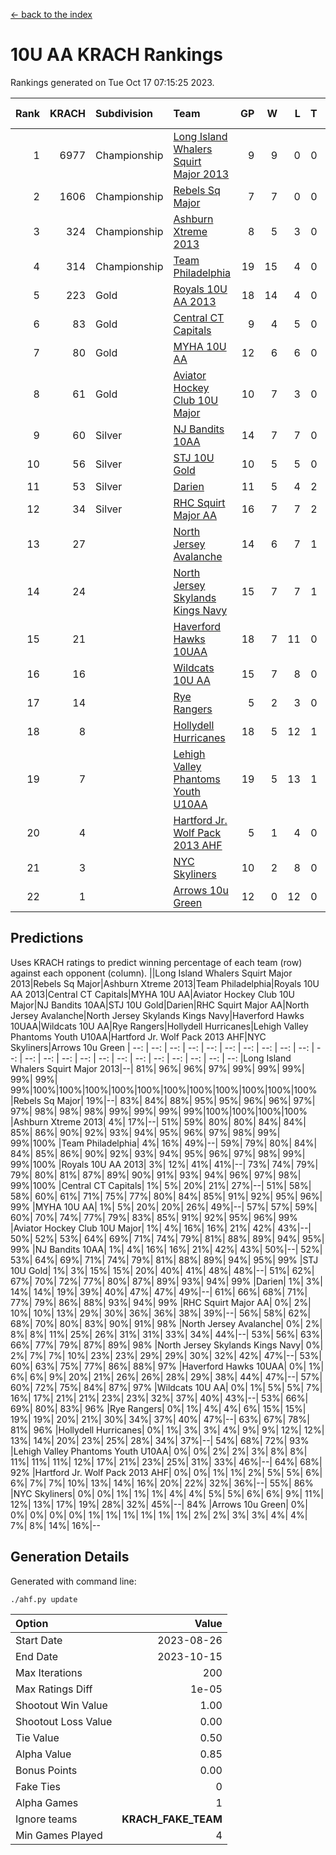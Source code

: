 [<- back to the index](readme.md)
# 10U AA KRACH Rankings
Rankings generated on Tue Oct 17 07:15:25 2023.

Rank|KRACH|Subdivision|Team|GP|W|L|T|OTW|OTL|SoS|Exp Wins|Win Diff
---:|---:|:---|:---|---:|---:|---:|---:|---:|---:|---:|---:|---:
1|6977|Championship|[Long Island Whalers Squirt Major 2013](https://gamesheetstats.com/seasons/3659/teams/140229/schedule)|9|9|0|0|0|0|114|9.8|-0.0
2|1606|Championship|[Rebels Sq Major](https://gamesheetstats.com/seasons/3659/teams/140243/schedule)|7|7|0|0|0|0|32|7.8|-0.0
3|324|Championship|[Ashburn Xtreme 2013](https://gamesheetstats.com/seasons/3659/teams/140230/schedule)|8|5|3|0|0|0|912|5.9|0.0
4|314|Championship|[Team Philadelphia](https://gamesheetstats.com/seasons/3659/teams/140238/schedule)|19|15|4|0|0|0|425|15.9|0.0
5|223|Gold|[Royals 10U AA 2013](https://gamesheetstats.com/seasons/3659/teams/140237/schedule)|18|14|4|0|1|1|437|14.9|0.0
6|83|Gold|[Central CT Capitals](https://gamesheetstats.com/seasons/3659/teams/140231/schedule)|9|4|5|0|0|0|944|4.9|0.0
7|80|Gold|[MYHA 10U AA](https://gamesheetstats.com/seasons/3659/teams/140235/schedule)|12|6|6|0|0|0|734|6.9|0.0
8|61|Gold|[Aviator Hockey Club 10U Major](https://gamesheetstats.com/seasons/3659/teams/140244/schedule)|10|7|3|0|0|0|30|7.9|0.0
9|60|Silver|[NJ Bandits 10AA](https://gamesheetstats.com/seasons/3659/teams/140232/schedule)|14|7|7|0|0|1|557|7.9|0.0
10|56|Silver|[STJ 10U Gold](https://gamesheetstats.com/seasons/3659/teams/140234/schedule)|10|5|5|0|1|1|112|5.9|0.0
11|53|Silver|[Darien](https://gamesheetstats.com/seasons/3659/teams/140245/schedule)|11|5|4|2|0|0|186|6.9|0.0
12|34|Silver|[RHC Squirt Major AA](https://gamesheetstats.com/seasons/3659/teams/140241/schedule)|16|7|7|2|1|0|474|8.9|0.0
13|27||[North Jersey Avalanche](https://gamesheetstats.com/seasons/3659/teams/140249/schedule)|14|6|7|1|0|0|75|7.4|0.0
14|24||[North Jersey Skylands Kings Navy](https://gamesheetstats.com/seasons/3659/teams/140247/schedule)|15|7|7|1|0|0|50|8.4|0.0
15|21||[Haverford Hawks 10UAA](https://gamesheetstats.com/seasons/3659/teams/140236/schedule)|18|7|11|0|0|0|151|7.9|0.0
16|16||[Wildcats 10U AA](https://gamesheetstats.com/seasons/3659/teams/140250/schedule)|15|7|8|0|0|0|45|7.9|0.0
17|14||[Rye Rangers](https://gamesheetstats.com/seasons/3659/teams/140242/schedule)|5|2|3|0|0|0|94|2.9|0.0
18|8||[Hollydell Hurricanes](https://gamesheetstats.com/seasons/3659/teams/140240/schedule)|18|5|12|1|0|0|497|6.4|0.0
19|7||[Lehigh Valley Phantoms Youth U10AA](https://gamesheetstats.com/seasons/3659/teams/140239/schedule)|19|5|13|1|0|0|404|6.4|0.0
20|4||[Hartford Jr. Wolf Pack 2013 AHF](https://gamesheetstats.com/seasons/3659/teams/140246/schedule)|5|1|4|0|0|0|285|1.9|0.0
21|3||[NYC Skyliners](https://gamesheetstats.com/seasons/3659/teams/140252/schedule)|10|2|8|0|0|0|36|2.9|0.0
22|1||[Arrows 10u Green](https://gamesheetstats.com/seasons/3659/teams/140251/schedule)|12|0|12|0|0|0|152|0.9|0.0

## Predictions
Uses KRACH ratings to predict winning percentage of each team (row) against each opponent (column).
||Long Island Whalers Squirt Major 2013|Rebels Sq Major|Ashburn Xtreme 2013|Team Philadelphia|Royals 10U AA 2013|Central CT Capitals|MYHA 10U AA|Aviator Hockey Club 10U Major|NJ Bandits 10AA|STJ 10U Gold|Darien|RHC Squirt Major AA|North Jersey Avalanche|North Jersey Skylands Kings Navy|Haverford Hawks 10UAA|Wildcats 10U AA|Rye Rangers|Hollydell Hurricanes|Lehigh Valley Phantoms Youth U10AA|Hartford Jr. Wolf Pack 2013 AHF|NYC Skyliners|Arrows 10u Green
| --: | --: | --: | --: | --: | --: | --: | --: | --: | --: | --: | --: | --: | --: | --: | --: | --: | --: | --: | --: | --: | --: | --: 
|Long Island Whalers Squirt Major 2013|--| 81%| 96%| 96%| 97%| 99%| 99%| 99%| 99%| 99%| 99%|100%|100%|100%|100%|100%|100%|100%|100%|100%|100%|100%
|Rebels Sq Major| 19%|--| 83%| 84%| 88%| 95%| 95%| 96%| 96%| 97%| 97%| 98%| 98%| 98%| 99%| 99%| 99%| 99%|100%|100%|100%|100%
|Ashburn Xtreme 2013|  4%| 17%|--| 51%| 59%| 80%| 80%| 84%| 84%| 85%| 86%| 90%| 92%| 93%| 94%| 95%| 96%| 97%| 98%| 99%| 99%|100%
|Team Philadelphia|  4%| 16%| 49%|--| 59%| 79%| 80%| 84%| 84%| 85%| 86%| 90%| 92%| 93%| 94%| 95%| 96%| 97%| 98%| 99%| 99%|100%
|Royals 10U AA 2013|  3%| 12%| 41%| 41%|--| 73%| 74%| 79%| 79%| 80%| 81%| 87%| 89%| 90%| 91%| 93%| 94%| 96%| 97%| 98%| 99%|100%
|Central CT Capitals|  1%|  5%| 20%| 21%| 27%|--| 51%| 58%| 58%| 60%| 61%| 71%| 75%| 77%| 80%| 84%| 85%| 91%| 92%| 95%| 96%| 99%
|MYHA 10U AA|  1%|  5%| 20%| 20%| 26%| 49%|--| 57%| 57%| 59%| 60%| 70%| 74%| 77%| 79%| 83%| 85%| 91%| 92%| 95%| 96%| 99%
|Aviator Hockey Club 10U Major|  1%|  4%| 16%| 16%| 21%| 42%| 43%|--| 50%| 52%| 53%| 64%| 69%| 71%| 74%| 79%| 81%| 88%| 89%| 94%| 95%| 99%
|NJ Bandits 10AA|  1%|  4%| 16%| 16%| 21%| 42%| 43%| 50%|--| 52%| 53%| 64%| 69%| 71%| 74%| 79%| 81%| 88%| 89%| 94%| 95%| 99%
|STJ 10U Gold|  1%|  3%| 15%| 15%| 20%| 40%| 41%| 48%| 48%|--| 51%| 62%| 67%| 70%| 72%| 77%| 80%| 87%| 89%| 93%| 94%| 99%
|Darien|  1%|  3%| 14%| 14%| 19%| 39%| 40%| 47%| 47%| 49%|--| 61%| 66%| 68%| 71%| 77%| 79%| 86%| 88%| 93%| 94%| 99%
|RHC Squirt Major AA|  0%|  2%| 10%| 10%| 13%| 29%| 30%| 36%| 36%| 38%| 39%|--| 56%| 58%| 62%| 68%| 70%| 80%| 83%| 90%| 91%| 98%
|North Jersey Avalanche|  0%|  2%|  8%|  8%| 11%| 25%| 26%| 31%| 31%| 33%| 34%| 44%|--| 53%| 56%| 63%| 66%| 77%| 79%| 87%| 89%| 98%
|North Jersey Skylands Kings Navy|  0%|  2%|  7%|  7%| 10%| 23%| 23%| 29%| 29%| 30%| 32%| 42%| 47%|--| 53%| 60%| 63%| 75%| 77%| 86%| 88%| 97%
|Haverford Hawks 10UAA|  0%|  1%|  6%|  6%|  9%| 20%| 21%| 26%| 26%| 28%| 29%| 38%| 44%| 47%|--| 57%| 60%| 72%| 75%| 84%| 87%| 97%
|Wildcats 10U AA|  0%|  1%|  5%|  5%|  7%| 16%| 17%| 21%| 21%| 23%| 23%| 32%| 37%| 40%| 43%|--| 53%| 66%| 69%| 80%| 83%| 96%
|Rye Rangers|  0%|  1%|  4%|  4%|  6%| 15%| 15%| 19%| 19%| 20%| 21%| 30%| 34%| 37%| 40%| 47%|--| 63%| 67%| 78%| 81%| 96%
|Hollydell Hurricanes|  0%|  1%|  3%|  3%|  4%|  9%|  9%| 12%| 12%| 13%| 14%| 20%| 23%| 25%| 28%| 34%| 37%|--| 54%| 68%| 72%| 93%
|Lehigh Valley Phantoms Youth U10AA|  0%|  0%|  2%|  2%|  3%|  8%|  8%| 11%| 11%| 11%| 12%| 17%| 21%| 23%| 25%| 31%| 33%| 46%|--| 64%| 68%| 92%
|Hartford Jr. Wolf Pack 2013 AHF|  0%|  0%|  1%|  1%|  2%|  5%|  5%|  6%|  6%|  7%|  7%| 10%| 13%| 14%| 16%| 20%| 22%| 32%| 36%|--| 55%| 86%
|NYC Skyliners|  0%|  0%|  1%|  1%|  1%|  4%|  4%|  5%|  5%|  6%|  6%|  9%| 11%| 12%| 13%| 17%| 19%| 28%| 32%| 45%|--| 84%
|Arrows 10u Green|  0%|  0%|  0%|  0%|  0%|  1%|  1%|  1%|  1%|  1%|  1%|  2%|  2%|  3%|  3%|  4%|  4%|  7%|  8%| 14%| 16%|--

## Generation Details

Generated with command line:
```
./ahf.py update
```

| Option | Value |
| :----- | ----: |
| Start Date | 2023-08-26 |
| End Date | 2023-10-15 |
| Max Iterations | 200 |
| Max Ratings Diff | 1e-05 |
| Shootout Win Value | 1.00 |
| Shootout Loss Value | 0.00 |
| Tie Value | 0.50 |
| Alpha Value | 0.85 |
| Bonus Points | 0.00 |
| Fake Ties | 0 |
| Alpha Games | 1 |
| Ignore teams | __KRACH_FAKE_TEAM__ |
| Min Games Played | 4 |

